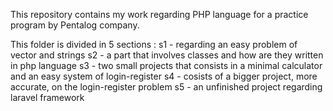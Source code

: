 This repository contains my work regarding PHP language for a practice program by Pentalog company. 

This folder is divided in 5 sections :
s1 - regarding an easy problem of vector and strings
s2 - a part that involves classes and how are they written in php language
s3 - two small projects that consists in a minimal calculator and an easy system of login-register
s4 - cosists of a bigger project, more accurate, on the login-register problem
s5 - an unfinished project regarding laravel framework
